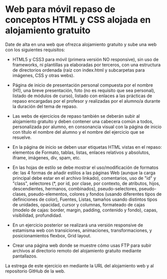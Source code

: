 # Web para móvil repaso de conceptos HTML y CSS alojada en alojamiento gratuito

Date de alta en una web que ofrezca alojamiento gratuito y sube una web con los siguientes requisitos:

- HTML5 y CSS3 para móvil (primera versión NO responsive), sin uso de frameworks, ni plantillas ya elaboradas por terceros, con una estructura de directorios ordenada (raíz con index.html y subcarpetas para imágenes, CSS y otras webs).

- Página de inicio de presentación personal compuesta por el nombre (H1), una breve presentación, foto (no es requisito que sea personal), listado de módulos de curso), listado con enlaces a las prácticas de repaso encargadas por el profesor y realizadas por el alumno/a durante la duración del tema de repaso.

- Las webs de ejercicios de repaso también se deberán subir al alojamiento gratuito y deben contener una cabecera común a todos, personalizada por alumno, en consonancia visual con la página de inicio con título el nombre del alumno y el nombre del ejercicio que se resuelve.

- En la página de inicio se deben usar etiquetas HTML vistas en el repaso: elementos de Formato, tablas, listas, enlaces relativos y absolutos, iframe, imágenes, div, spam, etc.

- En las hojas de estilo se debe mostrar el uso/modificación de formatos de: las 4 formas de añadir estilos a las páginas Web (aunque la carga principal debe estar en el archivo linkado), comentarios, uso de "id" y "class", selectores (*, por id, por clase, por contexto, de atributos, hijos, descendientes, hermanos, combinados), pseudo-selectores, pseudo-clases, pseudo-elementos, colores y fondos (usando diferentes tipos de definiciones de color), Fuentes, Listas, tamaños usando distintos tipos de unidades, opacidad, cursor y columnas, formateado de cajas (modelo de cajas: border, margin, padding, contenido y fondo),  capas, visibilidad, profundidad.

- En un ejercicio posterior se realizará una versión responsive de estamisma web con transiciones, animaciones, transformaciones, y posicionamientos flexbox, Grid layout.

- Crear una página web donde se muestre cómo usas FTP para subir archivos al directorio remoto del alojamiento gratuito mediante pantallazos.

La estrega de este ejercicio en mediante la URL del alojamiento web y al repositorio GitHub de la web.